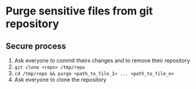 # Purge sensitive files from git repository

## Secure process

1. Ask everyone to commit theirs changes and to remove their repository
2. `git clone <repo> /tmp/repo`
2. `cd /tmp/repo && purge <path_to_file_1> ... <path_to_file_n>`
3. Ask everyone to clone the repository


